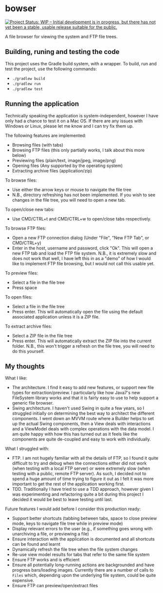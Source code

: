 # bowser

[![Project Status: WIP – Initial development is in progress, but there has not yet been a stable, usable release suitable for the public.](http://www.repostatus.org/badges/latest/wip.svg)](http://www.repostatus.org/#wip)

A file browser for viewing the system and FTP file trees.

## Building, runing and testing the code

This project uses the Gradle build system, with a wrapper.
To build, run and test the project, use the following commands:
* `./gradlew build`
* `./gradlew run`
* `./gradlew test`

## Running the application

Technically speaking the application is system-independent, however I have only had a chance to test
    it on a Mac OS.
If there are any issues with Windows or Linux, please let me know and I can try fix them up.

The following features are implemented:
* Browsing files (with tabs)
* Browsing FTP files (this only partially works, I talk about this more below)
* Previewing files (plain/text, image/jpeg, image/png)
* Opening files (Any supported by the operating system)
* Extracting archive files (application/zip)

To browse files:
* Use either the arrow keys or mouse to navigate the file tree
* N.B., directory refreshing has not been implemented. If you wish to see changes in the file tree,
  you will need to open a new tab.

To open/close new tabs:
* Use CMD/CTRL+t and CMD/CTRL+w to open/close tabs respectively.

To browse FTP files:
* Open a new FTP connection dialog (Under "File", "New FTP Tab", or CMD/CTRL+y)
* Enter in the host, username and password, click "Ok". This will open a new FTP tab and load the
  FTP file system. N.B., it is extremely slow and does not work that well, I have left this in as a
  "demo" of how I would like to implement FTP file browsing, but I would not call this usable yet.

To preview files:
* Select a file in the file tree
* Press space

To open files:
* Select a file in the file tree
* Press enter. This will automatically open the file using the default associated application unless
  it is a ZIP file.

To extract archive files:
* Select a ZIP file in the file tree
* Press enter. This will automatically extract the ZIP file into the current folder. N.B., this
  won't trigger a refresh on the file tree, you will need to do this yourself.

## My thoughts

What I like:
* The architecture. I find it easy to add new features, or support new file types for
  extraction/preview. I particularly like how Java7's new FileSystem library works and
  that it is fairly easy to use to help support a generic file browser.
* Swing architecture. I haven't used Swing in quite a few years, so I struggled initially on
  determining the best way to architect the different components. I went down an MVVM route where a
  Builder helps to set up the actual Swing components, then a View deals with interactions and a
  ViewModel deals with complex operations with the data model. I am quite happy with how this has
  turned out as it feels like the components are quite de-coupled and easy to work with
  individually.

What I struggled with:
* FTP. I am not hugely familiar with all the details of FTP, so I found it quite difficult to try
  and debug when the connections either did not work (when testing with a local FTP server) or were
  extremely slow (when testing with a public, remote FTP server). As such, I decided not to spend a
  huge amount of time trying to figure it out as I felt it was more important to get the rest of the
  application working first.
* TDD. Traditionally I have tried to use a TDD approach, however given I was experimenting and
  refactoring quite a bit during this project I decided it would be best to leave testing until
  last.

Future features I would add before I consider this production ready:
* Support better shortcuts (tabbing between tabs, space to close preview mode, keys to navigate file
  tree while in preview mode)
* Display relevant errors to the user (e.g., if something goes wrong with unarchiving a file, or
  previewing a file)
* Ensure interaction with the application is documented and all shortcuts can be found and learnt
* Dynamically refresh the file tree when the file system changes
* Re-use view model results for tabs that refer to the same file system
* Ensure FTP works and is efficient
* Ensure all potentially long-running actions are backgrounded and have progress bars/loading
  images. Currently there are a number of calls to `Files` which, depending upon the underlying file
  system, could be quite expensive.
* Ensure FTP can preview/open/extract files
